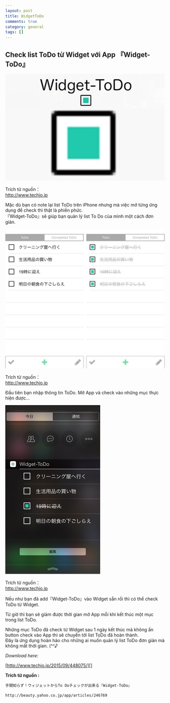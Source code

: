 ```yaml
---
layout: post  
title: WidgetToDo  
comments: true  
category: general
tags: []
---
```


## Check list ToDo từ Widget với App 『Widget-ToDo』


![image](/res/WidgetToDo/1.jpeg)


Trích từ nguồn：  
http://www.techjo.jp

Mặc dù bạn có note lại list ToDo trên iPhone nhưng mà việc mở từng ứng dụng để check thì thật là phiền phức.   
『Widget-ToDo』sẽ giúp bạn quản lý list To Do của mình một cách đơn giản.


![image](/res/WidgetToDo/2.jpeg)

Trích từ nguồn：  
http://www.techjo.jp

Đầu tiên bạn nhập thông tin ToDo. Mở App và check vào những mục thực hiện được…

  
![image](/res/WidgetToDo/3.jpeg)

Trích từ nguồn：  
http://www.techjo.jp

Nếu như bạn đã add『Widget-ToDo』vào Widget sẵn rồi thì có thể check ToDo từ Widget.

Từ giờ thì bạn sẽ giảm được thời gian mở App mỗi khi kết thúc một mục trong list ToDo.

Những mục ToDo đã check từ Widget sau 1 ngày kết thúc mà không ấn button check vào App thì sẽ chuyển tới list ToDo đã hoàn thành.  
Đây là ứng dụng hoàn hảo cho những ai muốn quản lý list ToDo đơn giản mà không mất thời gian. (^^♪



   *Download here:* 

   [http://www.techjo.jp/2015/09/448075/][]

   [http://www.techjo.jp/2015/09/448075/]: http://www.techjo.jp/2015/09/448075/



  **Trích từ nguồn :** 

    手間知らず！ウィジェットからTo Doチェックが出来る『Widget-ToDo』

` http://beauty.yahoo.co.jp/app/articles/246769 `

